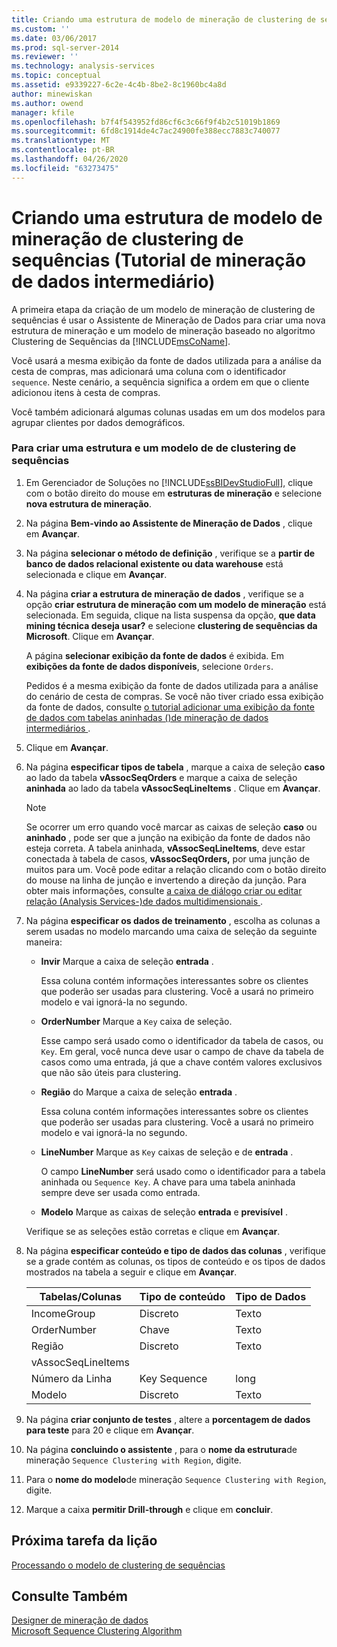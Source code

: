 ```yaml
---
title: Criando uma estrutura de modelo de mineração de clustering de sequências (tutorial de mineração de dados intermediário) | Microsoft Docs
ms.custom: ''
ms.date: 03/06/2017
ms.prod: sql-server-2014
ms.reviewer: ''
ms.technology: analysis-services
ms.topic: conceptual
ms.assetid: e9339227-6c2e-4c4b-8be2-8c1960bc4a8d
author: minewiskan
ms.author: owend
manager: kfile
ms.openlocfilehash: b7f4f543952fd86cf6c3c66f9f4b2c51019b1869
ms.sourcegitcommit: 6fd8c1914de4c7ac24900fe388ecc7883c740077
ms.translationtype: MT
ms.contentlocale: pt-BR
ms.lasthandoff: 04/26/2020
ms.locfileid: "63273475"
---
```

# <a name="creating-a-sequence-clustering-mining-model-structure-intermediate-data-mining-tutorial"></a>Criando uma estrutura de modelo de mineração de clustering de sequências (Tutorial de mineração de dados intermediário)
  A primeira etapa da criação de um modelo de mineração de clustering de sequências é usar o Assistente de Mineração de Dados para criar uma nova estrutura de mineração e um modelo de mineração baseado no algoritmo Clustering de Sequências da [!INCLUDE[msCoName](../includes/msconame-md.md)].  
  
 Você usará a mesma exibição da fonte de dados utilizada para a análise da cesta de compras, mas adicionará uma coluna com o identificador `sequence`. Neste cenário, a sequência significa a ordem em que o cliente adicionou itens à cesta de compras.  
  
 Você também adicionará algumas colunas usadas em um dos modelos para agrupar clientes por dados demográficos.  
  
### <a name="to-create-a-sequence-clustering-structure-and-model"></a>Para criar uma estrutura e um modelo de de clustering de sequências  
  
1.  Em Gerenciador de Soluções no [!INCLUDE[ssBIDevStudioFull](../includes/ssbidevstudiofull-md.md)], clique com o botão direito do mouse em **estruturas de mineração** e selecione **nova estrutura de mineração**.  
  
2.  Na página **Bem-vindo ao Assistente de Mineração de Dados** , clique em **Avançar**.  
  
3.  Na página **selecionar o método de definição** , verifique se a **partir de banco de dados relacional existente ou data warehouse** está selecionada e clique em **Avançar**.  
  
4.  Na página **criar a estrutura de mineração de dados** , verifique se a opção **criar estrutura de mineração com um modelo de mineração** está selecionada. Em seguida, clique na lista suspensa da opção, **que data mining técnica deseja usar?** e selecione **clustering de sequências da Microsoft**. Clique em **Avançar**.  
  
     A página **selecionar exibição da fonte de dados** é exibida. Em **exibições da fonte de dados disponíveis**, selecione `Orders`.  
  
     Pedidos é a mesma exibição da fonte de dados utilizada para a análise do cenário de cesta de compras. Se você não tiver criado essa exibição da fonte de dados, consulte [o tutorial adicionar uma exibição da fonte de dados com tabelas aninhadas &#40;&#41;de mineração de dados intermediários ](../../2014/tutorials/adding-a-data-source-view-with-nested-tables-intermediate-data-mining-tutorial.md).  
  
5.  Clique em **Avançar**.  
  
6.  Na página **especificar tipos de tabela** , marque a caixa de seleção **caso** ao lado da tabela **vAssocSeqOrders** e marque a caixa de seleção **aninhada** ao lado da tabela **vAssocSeqLineItems** . Clique em **Avançar**.  
  
    > [!NOTE]  
    >  Se ocorrer um erro quando você marcar as caixas de seleção **caso** ou **aninhado** , pode ser que a junção na exibição da fonte de dados não esteja correta. A tabela aninhada, **vAssocSeqLineItems**, deve estar conectada à tabela de casos, **vAssocSeqOrders,** por uma junção de muitos para um. Você pode editar a relação clicando com o botão direito do mouse na linha de junção e invertendo a direção da junção. Para obter mais informações, consulte [a caixa de diálogo criar ou editar relação &#40;Analysis Services-&#41;de dados multidimensionais ](../../2014/analysis-services/create-or-edit-relationship-dialog-box-analysis-services-multidimensional-data.md).  
  
7.  Na página **especificar os dados de treinamento** , escolha as colunas a serem usadas no modelo marcando uma caixa de seleção da seguinte maneira:  
  
    -   **Invir** Marque a caixa de seleção **entrada** .  
  
         Essa coluna contém informações interessantes sobre os clientes que poderão ser usadas para clustering. Você a usará no primeiro modelo e vai ignorá-la no segundo.  
  
    -   **OrderNumber** Marque a `Key` caixa de seleção.  
  
         Esse campo será usado como o identificador da tabela de casos, ou `Key`. Em geral, você nunca deve usar o campo de chave da tabela de casos como uma entrada, já que a chave contém valores exclusivos que não são úteis para clustering.  
  
    -   **Região** do Marque a caixa de seleção **entrada** .  
  
         Essa coluna contém informações interessantes sobre os clientes que poderão ser usadas para clustering. Você a usará no primeiro modelo e vai ignorá-la no segundo.  
  
    -   **LineNumber** Marque as `Key` caixas de seleção e de **entrada** .  
  
         O campo **LineNumber** será usado como o identificador para a tabela aninhada ou `Sequence Key`. A chave para uma tabela aninhada sempre deve ser usada como entrada.  
  
    -   **Modelo** Marque as caixas de seleção **entrada** e **previsível** .  
  
     Verifique se as seleções estão corretas e clique em **Avançar**.  
  
8.  Na página **especificar conteúdo e tipo de dados das colunas** , verifique se a grade contém as colunas, os tipos de conteúdo e os tipos de dados mostrados na tabela a seguir e clique em **Avançar**.  
  
    |Tabelas/Colunas|Tipo de conteúdo|Tipo de Dados|  
    |---------------------|------------------|---------------|  
    |IncomeGroup|Discreto|Texto|  
    |OrderNumber|Chave|Texto|  
    |Região|Discreto|Texto|  
    |vAssocSeqLineItems|||  
    |Número da Linha|Key Sequence|long|  
    |Modelo|Discreto|Texto|  
  
9. Na página **criar conjunto de testes** , altere a **porcentagem de dados para teste** para 20 e clique em **Avançar**.  
  
10. Na página **concluindo o assistente** , para o **nome da estrutura**de mineração `Sequence Clustering with Region`, digite.  
  
11. Para o **nome do modelo**de mineração `Sequence Clustering with Region`, digite.  
  
12. Marque a caixa **permitir Drill-through** e clique em **concluir**.  
  
## <a name="next-task-in-lesson"></a>Próxima tarefa da lição  
 [Processando o modelo de clustering de sequências](../../2014/tutorials/processing-the-sequence-clustering-model.md)  
  
## <a name="see-also"></a>Consulte Também  
 [Designer de mineração de dados](../../2014/analysis-services/data-mining/data-mining-designer.md)   
 [Microsoft Sequence Clustering Algorithm](../../2014/analysis-services/data-mining/microsoft-sequence-clustering-algorithm.md)  
  
  
